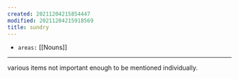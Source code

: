 ```yaml
---
created: 20211204215854447
modified: 20211204215918569
title: sundry
---
```


- `areas:` [[Nouns]]

---

various items not important enough to be mentioned individually.
